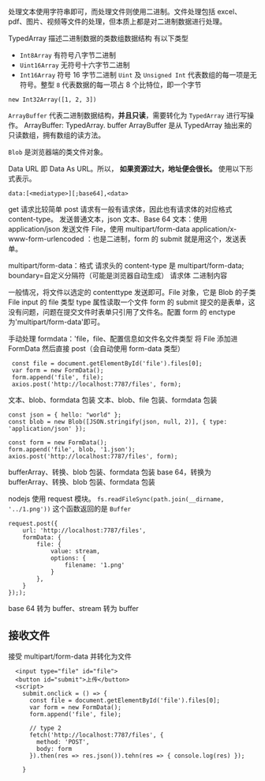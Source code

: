 处理文本使用字符串即可，而处理文件则使用二进制。文件处理包括 excel、pdf、图片、视频等文件的处理，但本质上都是对二进制数据进行处理。

TypedArray 描述二进制数据的类数组数据结构
有以下类型
-   `Int8Array` 有符号八字节二进制
-   `Uint16Array` 无符号十六字节二进制
-   `Int16Array` 符号 16 字节二进制
`Uint` 及 `Unsigned Int` 代表数组的每一项是无符号。整型 `8` 代表数据的每一项占 8 个比特位，即一个字节
```
new Int32Array([1, 2, 3])
```
`ArrayBuffer` 代表二进制数据结构，**并且只读**，需要转化为 `TypedArray` 进行写操作。
ArrayBuffer: TypedArray. buffer
ArrayBuffer 是从 TypedArray 抽出来的只读数组，拥有数组的读方法。

`Blob` 是浏览器端的类文件对象。

Data URL 即 Data As URL。所以， **如果资源过大，地址便会很长。** 使用以下形式表示。
```
data:[<mediatype>][;base64],<data>
```

get 请求比较简单
post 请求有一般有请求体，因此也有请求体的对应格式 content-type。
发送普通文本，json 文本、Base 64 文本：使用 application/json
发送文件 File，使用 multipart/form-data
application/x- www-form-urlencoded ：也是二进制，form 的 submit 就是用这个，发送表单。

multipart/form-data：格式
请求头的 content-type 是 multipart/form-data; boundary=自定义分隔符（可能是浏览器自动生成）
请求体
二进制内容

一般情况，将文件以选定的 contenttype 发送即可。File 对象，它是 Blob 的子类
File
input 的 file 类型 type 属性读取一个文件
form 的 submit 提交的是表单，这没有问题，问题在提交文件时表单只引用了文件名。配置 form 的 enctype 为'multipart/form-data'即可。

手动处理
formdata：'file，file、配置信息如文件名文件类型
将 File 添加进 FormData 然后直接 post（会自动使用 form-data 类型）
```
 const file = document.getElementById('file').files[0];
 var form = new FormData();
 form.append('file', file);
 axios.post('http://localhost:7787/files', form);
```

文本、blob、formdata 包装
文本、blob、file 包装、formdata 包装

```
const json = { hello: "world" };
const blob = new Blob([JSON.stringify(json, null, 2)], { type: 'application/json' });
    
const form = new FormData();
form.append('file', blob, '1.json');
axios.post('http://localhost:7787/files', form);
```
bufferArray、转换、blob 包装、formdata 包装
base 64，转换为 bufferArray、转换、blob 包装、formdata 包装


nodejs
使用 request 模块。
`fs.readFileSync(path.join(__dirname, '../1.png'))` 这个函数返回的是 `Buffer`
```
request.post({
    url: 'http://localhost:7787/files',
    formData: {
        file: {
            value: stream,
            options: {
                filename: '1.png'
            }
        },
    }
}););
```

base 64 转为 buffer、stream 转为 buffer


## 接收文件
接受 multipart/form-data 并转化为文件
```
  <input type="file" id="file">
  <button id="submit">上传</button>
  <script>
    submit.onclick = () => {
      const file = document.getElementById('file').files[0];
      var form = new FormData();
      form.append('file', file);

      // type 2
      fetch('http://localhost:7787/files', {
        method: 'POST',
        body: form
      }).then(res => res.json()).tehn(res => { console.log(res) });

    }
```
